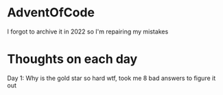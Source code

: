 # AdventOfCode
I forgot to archive it in 2022 so I'm repairing my mistakes

# Thoughts on each day
  Day 1: Why is the gold star so hard wtf, took me 8 bad answers to figure it out
